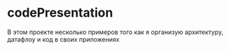 # codePresentation
В этом проекте несколько примеров того как я организую архитектуру, датафлоу и код в своих приложениях
